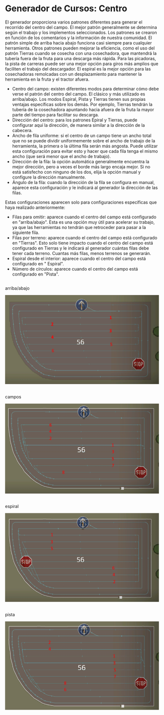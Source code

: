 # Generador de Cursos: Centro


El generador proporciona varios patrones diferentes para generar el recorrido del centro del campo. El mejor patrón
generalmente se determina según el trabajo y los implementos seleccionados. Los patrones se crearon en función de los comentarios y la información de
nuestra comunidad.
El patrón simple de arriba hacia abajo funciona casi siempre para cualquier herramienta. Otros patrones pueden mejorar la eficiencia, como el uso del patrón
Tierras cuando se cosecha con una cosechadora, que mantendrá la tubería fuera de la fruta para una descarga más rápida.
Para las picadoras, la pista de carreras puede ser una mejor opción para giros más amplios que faciliten el trabajo del descargador.
El espiral es la mejor opción para las cosechadoras remolcadas con un desplazamiento para mantener la herramienta en la fruta y el tractor afuera.



- Centro del campo: existen diferentes modos para determinar cómo debe verse el patrón del centro del campo. El clásico y más utilizado es arriba/abajo.
Los modos Espiral, Pista y Tierras tienen sus propias ventajas específicas sobre los demás. Por ejemplo, Tierras tendrán la tubería de la cosechadora apuntando hacia afuera de la fruta la mayor parte del tiempo para facilitar su descarga.
- Dirección del centro: para los patrones Epiral y Tierras, puede configurar aquí la dirección, de manera similar a la dirección de la cabecera.
- Ancho de fila uniforme: si el centro de un campo tiene un ancho total que no se puede dividir uniformemente sobre el ancho de trabajo de la herramienta, la primera o la última fila serán más angosta. Puede utilizar esta configuración para evitar esto y hacer que cada fila tenga el mismo ancho (que será menor que el ancho de trabajo).
- Dirección de la fila: la opción automática generalmente encuentra la mejor dirección, pero a veces el borde más largo encaja mejor. Si no está satisfecho con ninguno de los dos, elija la opción manual y configure la dirección manualmente.
- Ángulo de la fila: cuando la dirección de la fila se configura en manual, aparece esta configuración y le indicará al generador la dirección de las filas.

Estas configuraciones aparecen solo para configuraciones específicas que haya realizado anteriormente:
- Filas para omitir: aparece cuando el centro del campo está configurado en "arriba/abajo". Esta es una opción muy útil para acelerar su trabajo, ya que las herramientas no tendrán que retroceder para pasar a la siguiente fila.
- Filas por terreno: aparece cuando el centro del campo está configurado en "Tierras". Esto solo tiene impacto cuando el centro del campo está configurado en Tierras y le indicará al generador cuántas filas debe tener cada terreno. Cuantas más filas, menos terrenos se generarán.
- Espiral desde el interior: aparece cuando el centro del campo está configurado en "
Espiral".
- Número de círculos: aparece cuando el centro del campo está configurado en "Pista".


## 
arriba/abajo


![Image](/translation_data/updown_0_0_1024_591.png)

## 
campos


![Image](/translation_data/lands_0_0_1024_599.png)

## 
espiral


![Image](/translation_data/spiral_0_0_1024_590.png)

## 
pista


![Image](/translation_data/racetrack_0_0_1024_589.png)

